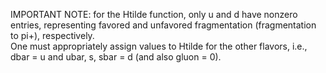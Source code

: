 IMPORTANT NOTE: for the Htilde function, only u and d have nonzero entries, representing favored and unfavored fragmentation (fragmentation to pi+), respectively.  
One must appropriately assign values to Htilde for the other flavors, i.e., dbar = u and ubar, s, sbar = d (and also gluon = 0).
